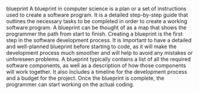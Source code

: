 blueprint
    A blueprint in computer science is a plan or a set of instructions used to create a software program. It is a detailed step-by-step guide that outlines the necessary tasks to be completed in order to create a working software program. A blueprint can be thought of as a map that shows the programmer the path from start to finish.
    Creating a blueprint is the first step in the software development process. It is important to have a detailed and well-planned blueprint before starting to code, as it will make the development process much smoother and will help to avoid any mistakes or unforeseen problems.
    A blueprint typically contains a list of all the required software components, as well as a description of how those components will work together. It also includes a timeline for the development process and a budget for the project. Once the blueprint is complete, the programmer can start working on the actual coding.


